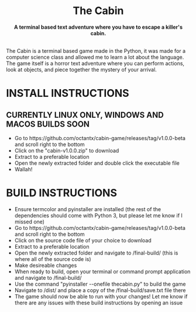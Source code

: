 <div align="center">
<h1>The Cabin</h1>
<strong>A terminal based text adventure where you have to escape a killer's cabin.</strong>
</div>

<br>

The Cabin is a terminal based game made in the Python, it was made for a computer science class and allowed me to learn a lot about the language. The game itself is a horror text adventure where you can perform actions, look at objects, and piece together the mystery of your arrival.

# INSTALL INSTRUCTIONS
## CURRENTLY LINUX ONLY, WINDOWS AND MACOS BUILDS SOON
<ul>
<li>Go to https://github.com/octantx/cabin-game/releases/tag/v1.0.0-beta and scroll right to the bottom</li>
<li>Click on the "cabin-v1.0.0.zip" to download</li>
<li>Extract to a preferable location</li>
<li>Open the newly extracted folder and double click the executable file</li>
<li>Wallah!</li>
</ul>

# BUILD INSTRUCTIONS
<ul>
<li> Ensure termcolor and pyinstaller are installed (the rest of the dependencies should come with Python 3, but please let me know if I missed one)</li>
<li> Go to https://github.com/octantx/cabin-game/releases/tag/v1.0.0-beta and scroll right to the bottom </li>
<li> Click on the source code file of your choice to download </li>
<li> Extract to a preferable location </li>
<li> Open the newly extracted folder and navigate to /final-build/ (this is where all of the source code is) </li>
<li> Make desireable changes </li>
<li> When ready to build, open your terminal or command prompt application and navigate to /final-build/ </li>
<li> Use the command "pyinstaller --onefile thecabin.py" to build the game </li>
<li> Navigate to /dist/ and place a copy of the /final-build/save.txt file there </li>
<li> The game should now be able to run with your changes! Let me know if there are any issues with these build instructions by opening an issue </li>
